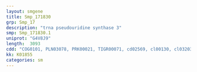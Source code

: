 ```yaml
---
layout: smgene
title: Smp_171830
grp: Smp_17
description: "trna pseudouridine synthase 3"
smp: Smp_171830.1
uniprot: "G4V8J9"
length:  3093
cdd: "COG0101, PLN03078, PRK00021, TIGR00071, cd02569, cl00130, cl03203, pfam01416"
kk: K01855
categories: sm
---
```

